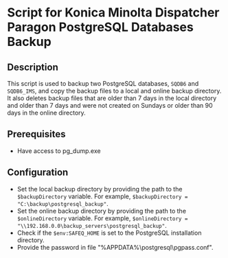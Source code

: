 # Script for Konica Minolta Dispatcher Paragon PostgreSQL Databases Backup

## Description
This script is used to backup two PostgreSQL databases, `SQDB6` and `SQDB6_IMS`, and copy the backup files to a local and online backup directory. It also deletes backup files that are older than 7 days in the local directory and older than 7 days and were not created on Sundays or older than 90 days in the online directory.

## Prerequisites
- Have access to pg_dump.exe

## Configuration
- Set the local backup directory by providing the path to the `$backupDirectory` variable. For example, `$backupDirectory = "C:\backup\postgresql_backup"`.
- Set the online backup directory by providing the path to the `$onlineDirectory` variable. For example, `$onlineDirectory = "\\192.168.0.0\backup_servers\postgresql_backup"`.
- Check if the `$env:SAFEQ_HOME` is set to the PostgreSQL installation directory.
- Provide the password in file "%APPDATA%\postgresql\pgpass.conf".
